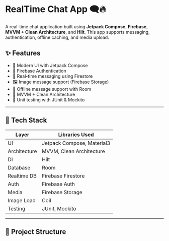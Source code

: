 # RealTime Chat App 🗨️🔥

A real-time chat application built using **Jetpack Compose**, **Firebase**, **MVVM + Clean Architecture**, and **Hilt**. This app supports messaging, authentication, offline caching, and media upload.

## ✨ Features

- 📱 Modern UI with Jetpack Compose
- 🔐 Firebase Authentication
- 💬 Real-time messaging using Firestore
- 🖼️ Image message support (Firebase Storage)
- 💾 Offline message support with Room
- 🔁 MVVM + Clean Architecture
- 🧪 Unit testing with JUnit & Mockito

---

## 🧱 Tech Stack

| Layer        | Libraries Used |
|-------------|----------------|
| UI          | Jetpack Compose, Material3 |
| Architecture| MVVM, Clean Architecture |
| DI          | Hilt |
| Database    | Room |
| Realtime DB | Firebase Firestore |
| Auth        | Firebase Auth |
| Media       | Firebase Storage |
| Image Load  | Coil |
| Testing     | JUnit, Mockito |

---

## 📁 Project Structure

